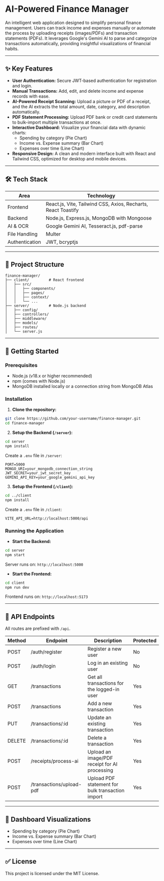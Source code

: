 # AI-Powered Finance Manager

An intelligent web application designed to simplify personal finance management. Users can track income and expenses manually or automate the process by uploading receipts (images/PDFs) and transaction statements (PDFs). It leverages Google's Gemini AI to parse and categorize transactions automatically, providing insightful visualizations of financial habits.

---

## ✨ Key Features

- **User Authentication:** Secure JWT-based authentication for registration and login.
- **Manual Transactions:** Add, edit, and delete income and expense records with ease.
- **AI-Powered Receipt Scanning:** Upload a picture or PDF of a receipt, and the AI extracts the total amount, date, category, and description automatically.
- **PDF Statement Processing:** Upload PDF bank or credit card statements to bulk-import multiple transactions at once.
- **Interactive Dashboard:** Visualize your financial data with dynamic charts:
  - Spending by category (Pie Chart)
  - Income vs. Expense summary (Bar Chart)
  - Expenses over time (Line Chart)
- **Responsive Design:** A clean and modern interface built with React and Tailwind CSS, optimized for desktop and mobile devices.

---

## 🛠️ Tech Stack

| Area             | Technology |
|-----------------|------------|
| Frontend        | React.js, Vite, Tailwind CSS, Axios, Recharts, React Toastify |
| Backend         | Node.js, Express.js, MongoDB with Mongoose |
| AI & OCR        | Google Gemini AI, Tesseract.js, pdf-parse |
| File Handling   | Multer |
| Authentication  | JWT, bcryptjs |

---

## 💾 Project Structure

```
finance-manager/
├── client/         # React frontend
│   ├── src/
│   │   ├── components/
│   │   ├── pages/
│   │   ├── context/
│   │   └── ...
├── server/         # Node.js backend
│   ├── config/
│   ├── controllers/
│   ├── middleware/
│   ├── models/
│   ├── routes/
│   └── server.js
```

---

## 🚀 Getting Started

### Prerequisites

- Node.js (v18.x or higher recommended)
- npm (comes with Node.js)
- MongoDB installed locally or a connection string from MongoDB Atlas

### Installation

1. **Clone the repository:**

```bash
git clone https://github.com/your-username/finance-manager.git
cd finance-manager
```

2. **Setup the Backend (`/server`):**

```bash
cd server
npm install
```

Create a `.env` file in `/server`:

```
PORT=5000
MONGO_URI=your_mongodb_connection_string
JWT_SECRET=your_jwt_secret_key
GEMINI_API_KEY=your_google_gemini_api_key
```

3. **Setup the Frontend (`/client`):**

```bash
cd ../client
npm install
```

Create a `.env` file in `/client`:

```
VITE_API_URL=http://localhost:5000/api
```

### Running the Application

- **Start the Backend:**

```bash
cd server
npm start
```

Server runs on: `http://localhost:5000`

- **Start the Frontend:**

```bash
cd client
npm run dev
```

Frontend runs on: `http://localhost:5173`

---

## 📑 API Endpoints

All routes are prefixed with `/api`.

| Method | Endpoint                     | Description                                 | Protected |
|--------|------------------------------|---------------------------------------------|-----------|
| POST   | /auth/register               | Register a new user                         | No        |
| POST   | /auth/login                  | Log in an existing user                     | No        |
| GET    | /transactions                | Get all transactions for the logged-in user| Yes       |
| POST   | /transactions                | Add a new transaction                       | Yes       |
| PUT    | /transactions/:id            | Update an existing transaction              | Yes       |
| DELETE | /transactions/:id            | Delete a transaction                        | Yes       |
| POST   | /receipts/process-ai         | Upload an image/PDF receipt for AI processing | Yes    |
| POST   | /transactions/upload-pdf     | Upload PDF statement for bulk transaction import | Yes |

---

## 💪 Dashboard Visualizations

- Spending by category (Pie Chart)
- Income vs. Expense summary (Bar Chart)
- Expenses over time (Line Chart)

---

## ✅ License

This project is licensed under the MIT License.